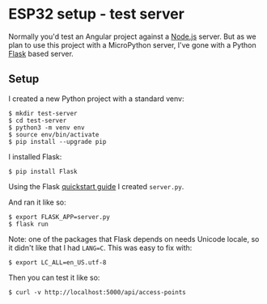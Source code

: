 ESP32 setup - test server
=========================

Normally you'd test an Angular project against a [Node.js](https://nodejs.org/en/about/) server. But as we plan to use this project with a MicroPython server, I've gone with a Python [Flask](https://flask.palletsprojects.com/) based server.

Setup
-----

I created a new Python project with a standard venv:

    $ mkdir test-server
    $ cd test-server
    $ python3 -m venv env
    $ source env/bin/activate
    $ pip install --upgrade pip

I installed Flask:

    $ pip install Flask

Using the Flask [quickstart guide](https://flask.palletsprojects.com/en/1.1.x/quickstart/) I created `server.py`.

And ran it like so:

    $ export FLASK_APP=server.py
    $ flask run

Note: one of the packages that Flask depends on needs Unicode locale, so it didn't like that I had `LANG=C`. This was easy to fix with:

    $ export LC_ALL=en_US.utf-8

Then you can test it like so:

    $ curl -v http://localhost:5000/api/access-points
